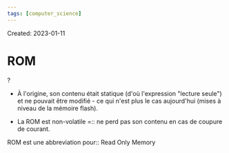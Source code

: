 ```yaml
---
tags: [computer_science] 
---
```

Created: 2023-01-11

# ROM
?
- À l'origine, son contenu était statique (d'où l'expression "lecture seule") et ne pouvait être modifié - ce qui n'est plus le cas aujourd'hui (mises à niveau de la mémoire flash).
<!--SR:!2023-03-19,42,250-->

- La ROM est non-volatile =:: ne perd pas son contenu en cas de coupure de courant.
<!--SR:!2023-03-07,27,252-->

<!--SR:!2023-02-11,17,230-->

ROM est une abbreviation pour:: Read Only Memory
<!--SR:!2023-03-04,35,270-->